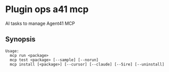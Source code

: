# Plugin ops a41 mcp

AI tasks to manage Agent41 MCP

## Synopsis

```text
Usage:
  mcp run <package>
  mcp test <package> [--sample] [--norun]
  mcp install [<package>] [--cursor] [--claude] [--5ire] [--uninstall]
```

